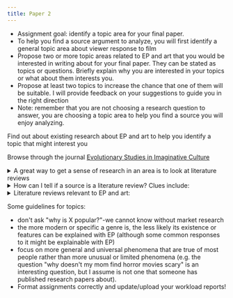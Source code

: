 ```yaml
---
title: Paper 2
---
```


<!-- Paper 2 general topic proposal -->

- Assignment goal: identify a topic area for your final paper.
- To help you find a source argument to analyze, you will first identify a general topic area about viewer response to film
- Propose two or more topic areas related to EP and art that you would be interested in writing about for your final paper. They can be stated as topics or questions. Briefly explain why you are interested in your topics or what about them interests you.
- Propose at least two topics to increase the chance that one of them will be suitable. I will provide feedback on your suggestions to guide you in the right direction
- Note: remember that you are not choosing a research question to answer, you are choosing a topic area to help you find a source you will enjoy analyzing.

Find out about existing research about EP and art to help you identify a topic that might interest you

Browse through the journal [Evolutionary Studies in Imaginative Culture](https://www-degruyter-com.libproxy1.nus.edu.sg/journal/key/esic/html)

<details><summary>A great way to get a sense of research in an area is to look at literature reviews</summary>

- most research articles summarize previous research in their introductions, to provide context regarding what other people have said in the academic conversation, and this section of an article is often referred to as a literature review
- however, there are also sources that are entirely literature reviews; they generally do not propose and defend theses but simply provide overviews of research in an area
- note: since they do not propose and defend theses, literature review sources are NOT appropriate as a primary source for paper 2

</details>

<details><summary> How can I tell if a source is a literature review? Clues include:</summary>

- it is a chapter in an anthology or a handbook
- anthologies
	- anthologies are books where each chapter is written by a different person
	- anthology chapters are sometimes, but not always, literature reviews
	- chapters in anthologies are independent and are related only by general topic area
	- handbooks list an editor or editors on the front cover rather than an author, e.g. "edited by Luicano Floridi"
	- the editor often writes a chapter of the book and is responsible for editing the chapters and managing the project
- handbook
	- handbooks are anthologies that aim to give researchers an overview of topics in a field, with each chapter about a different topic
		- handbook chapters are almost always literature reviews
	- handbooks usually have words like "handbook", "guide to", and "companion to" in their titles, as well as a publisher's name, e.g.:
		- _The Oxford handbook of philosophical methodology_
		- _The Palgrave handbook of the philosophy of film and motion pictures_
		- _The Routledge companion to video game studies_
		- _The Routledge handbook of evolution and philosophy_
		- _The Blackwell guide to the philosophy of computing and information_
- it has no clear "they say" that the source is arguing against, or the "they say" is something like "some people might think" but doesn't include any arguments against what other scholars have published
- it lists a number of different theories about a topic but doesn't clearly defend a particular theory

</details>

<details><summary>
Literature reviews relevant to EP and art:
</summary>

- Bannan, N. (2021). Evolutionary psychology and the performing arts. In T. K. Shackelford (Ed.), _The SAGE handbook of evolutionary psychology: Integration of evolutionary psychology with other disciplines_ (pp. 460-484). SAGE Publications.
- Carroll, J. (2016). Evolutionary literary study. In D. M. Buss (Ed.), _The handbook of evolutionary psychology, v. 2: Integrations_ (2nd ed., pp. 1103-1119). Wiley.
- Dutton, D. (2005). Aesthetics and Evolutionary Psychology. In J. Levinson (Ed.), _The Oxford Handbook of Aesthetics_ (pp. 693-705). Oxford University Press. <https://doi.org/10.1093/oxfordhb/9780199279456.003.0041>
- Hickman, R. (2021). Evolutionary psychology and the visual arts. In T. K. Shackelford (Ed.), _The SAGE handbook of evolutionary psychology: Integration of evolutionary psychology with other disciplines_ (pp. 485-495). SAGE Publications.
- Jonsson, E. (2021). Evolutionary literary theory. In T. K. Shackelford (Ed.), _The SAGE handbook of evolutionary psychology: Integration of evolutionary psychology with other disciplines_ (pp. 403-420). SAGE Publications.
- Kozbelt, A. (2017). Neuroaesthetics: The state of the domain in 2017. _Evolutionary Studies in Imaginative Culture_, 1(1), 181-192. <https://doi.org/10.26613/esic.1.1.25>
- Larsen, M. (2022). Literature. _Evolutionary Studies in Imaginative Culture_, 6(1), 135-138. <https://doi.org/10.26613/esic.6.1.289>
- Mulukom, V. van. (2022). Imagination. _Evolutionary Studies in Imaginative Culture_, 6(1), 127-130. <https://doi.org/10.26613/esic.6.1.286>
- Salmon, C. (2018). Evolutionary perspectives on popular culture: State of the art. _Evolutionary Studies in Imaginative Culture_, 2(2), 47-66. JSTOR. <https://doi.org/10.26613/esic.2.2.92>
- Salmon, C., & Burch, R. L. (2022). Popular Culture. _Evolutionary Studies in Imaginative Culture_, 6(1), 147-150. <https://doi.org/10.26613/esic.6.1.292>

</details>

Some guidelines for topics:

- don't ask "why is X popular?"-we cannot know without market research
- the more modern or specific a genre is, the less likely its existence or features can be explained with EP (although some common responses to it might be explainable with EP)
- focus on more general and universal phenomena that are true of most people rather than more unusual or limited phenomena (e.g. the question "why doesn't my mom find horror movies scary" is an interesting question, but I assume is not one that someone has published research papers about).
- Format assignments correctly and update/upload your workload reports!
